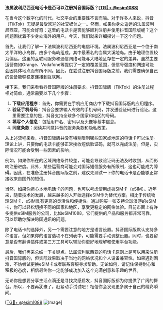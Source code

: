 **法属波利尼西亚电话卡是否可以注册抖音国际版？[[TG💪+ @esim1088](https://t.me/s/esim1088)]**

在当今这个数字化的时代，社交平台的重要性不言而喻。对于许多人来说，抖音（TikTok）无疑是最受欢迎的社交媒体之一。然而，如果你身处遥远的法属波利尼西亚，可能会好奇：这里的电话卡是否能够顺利注册并使用抖音国际版呢？这个问题困扰着不少身处海外的用户。今天，我们就来详细探讨一下这个问题。

首先，让我们了解一下法属波利尼西亚的电信环境。法属波利尼西亚是一个位于南太平洋的小岛群，由多个岛屿组成，其中最著名的当属大溪地岛。由于地理位置较为偏远，这里的互联网服务和通信网络可能与大陆地区存在一定的差异。虽然主要运营商如Orange、Vodafone等提供了一定的覆盖范围，但信号强度和网速可能会因具体地点而有所不同。因此，在尝试注册抖音国际版之前，我们需要确保自己的设备能够稳定连接到互联网。

接下来，我们来看看抖音国际版的注册要求。抖音国际版（TikTok）的注册过程相对简单，通常需要以下几个步骤：

1. **下载应用程序**：首先，你需要在手机应用商店中下载抖音国际版的应用程序。
2. **验证手机号码**：抖音会要求输入有效的手机号码，并发送验证码进行验证。这里需要注意的是，抖音支持全球多个国家和地区的号码。
3. **填写个人信息**：包括用户名、密码以及头像等基本信息。
4. **同意条款**：阅读并同意抖音的服务条款和隐私政策。

从上述流程来看，抖音国际版并没有特别限制哪些国家或地区的电话卡可以注册。理论上讲，只要你的电话卡能够正常接收短信验证码，就可以完成注册。但是，实际情况可能会受到一些因素的影响。

例如，如果你所在的区域网络条件较差，可能会导致验证码无法及时收到，从而影响注册进度。此外，某些运营商可能会对国际短信服务有所限制，这也可能成为障碍。因此，在准备注册抖音国际版之前，建议先测试一下你的电话卡是否能够正常接收来自国外的短信。

当然，如果你担心本地电话卡的问题，也可以考虑使用虚拟SIM卡（eSIM）。近年来，随着技术的发展，越来越多的人开始选择eSIM作为替代方案。相比于传统物理SIM卡，eSIM具有更高的灵活性和便捷性。通过购买一张支持全球漫游的eSIM卡，你可以轻松切换不同的国家和地区，享受更稳定的网络体验。目前市面上有许多提供eSIM服务的公司，比如eSIM1088，它们提供的产品和服务都非常可靠，可以帮助你解决跨国通讯的问题。

除了电话卡的选择外，另一个需要注意的地方是语言设置。抖音国际版默认支持多种语言，但如果你的语言选项不在列表中，可能需要手动调整设置。同时，也要留意是否有翻译插件或第三方工具可以辅助你更好地理解和使用平台功能。

最后，我们再来总结一下关键点。法属波利尼西亚的电话卡原则上是可以用来注册抖音国际版的，但实际效果取决于当地的网络状况和个人设备兼容性。如果遇到困难，不妨尝试更换eSIM卡或者联系客服寻求帮助。无论如何，请记住保持耐心和积极的态度，相信最终你一定能够成功加入这个充满创意和乐趣的世界。

无论你是想要分享生活点滴还是寻找灵感启发，抖音国际版都为你提供了广阔的舞台。所以，不要再犹豫了，赶紧动手试试吧！相信你会发现更多属于自己的精彩瞬间。

[[TG💪+ @esim1088](https://t.me/s/esim1088) ![Image](https://i.postimg.cc/4NQfJmqS/Snipaste-2025-05-13-00-14-12.png)]
